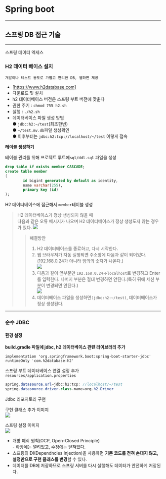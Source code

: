 # Spring boot
---
## 스프링 DB 접근 기술
---
스프링 데이터 엑세스

### H2 데이터 베이스 설치
```
개발이나 테스트 용도로 가볍고 편리한 DB, 웹하면 제공
```
- [https://www.h2database.com]   
- 다운로드 및 설치   
- h2 데이터베이스 버전은 스프링 부트 버전에 맞춘다   
- 권한 주기 : `chmod 755 h2.sh`   
- 실행 : `./h2.sh`   
- 데이터베이스 파일 생성 방법   
        ● `jdbc:h2:~/test`(최초한번)   
        ● `~/test.mv.db`파일 생성확인       
        ● 이후부터는 `jdbc:h2:tcp://localhost/~/test` 이렇게 접속   

**테이블 생성하기**

테이블 관리를 위해 프로젝트 루트에`sql/ddl.sql` 파일을 생성
``` sql
drop table if exists member CASCADE;
create table member
(
        id bigint generated by default as identity,
        name varchar(255),
        primary key (id)
);
```
H2 데이터베이스에 접근해서 `member`테이블 생성

> H2 데이터베이스가 정상 생성되지 않을 때   
다음과 같은 오류 메시지가 나오며 H2 데이터베이스가 정상 생성도지 않는 경우가 있다.
![](https://cdn.inflearn.com/public/files/posts/5497ed36-6614-4e17-8a96-2bd2ab49899e/%EC%9D%B8%ED%94%84%EB%9F%B0%20h2%20%EC%A7%88%EB%AC%B8.PNG)
>> 해결방안   
>> 1. H2 데이터베이스를 종료하고, 다시 시작한다.      
>> 2. 웹 브라우저가 자동 실행되면 주소창에 다음과 같이 되어있다.(192.168.0.24가 아니라 임의의 숫자가 나온다.)   
![](https://velog.velcdn.com/images/heyhighbyee/post/1ec233a7-6cc4-41c6-beb5-a72a9c51c924/image.png)   
>> 3. 다음과 같이 앞부분만 `192.168.0.24`→`localhost`로 변경하고 Enter를 입력한다. 나머지 부분은 절대 변경하면 안된다.(특히 뒤에 세션 부분이 변경되면 안된다.)   
![](https://velog.velcdn.com/images%2Fdbal9357%2Fpost%2F0cbb725d-ec97-442d-9389-3c97a6477361%2F%EB%B0%B0%EC%B9%98%ED%8C%8C%EC%9D%BC2.png)   
>> 4. 데이터베이스 파일을 생성하면`(jdbc:h2:~/test)`, 데이터베이스가 정상 생성된다.   
---
### 순수 JDBC 
#### 환경 설정   
**build.gradle 파일에 jdbc, h2 데이터베이스 관련 라이브러리 추가**   
```
implementation 'org.springframework.boot:spring-boot-starter-jdbc'
runtimeOnly 'com.h2database:h2'
```

스프링 부트 데이터베이스 연결 설정 추가   
`resources/application.properties`
``` java
spring.datasource.url=jdbc:h2:tcp: //localhost/~/test
spring.datasource.driver-class-name=org.h2.Driver
```
Jdbc 리포지토리 구현   

구현 클래스 추가 이미지   
![](https://user-images.githubusercontent.com/67407678/110061765-78882500-7dab-11eb-8640-67369eb579bc.PNG)   

스프링 설정 이미지         
![](https://blog.kakaocdn.net/dn/rrceF/btqF3GVIhtQ/JA9JAZ9MH3ZAolR9PM2gS1/img.png)   

- 개방 폐쇠 원칙(OCP, Open-Closed Principle)   
        - 확장에는 열려있고, 수정에는 닫혀있다.
- 스프링의 DI(Dependncies Injection)을 사용하면 **기존 코드를 전혀 손대지 않고, 설정만으로 구현 클래스를 변경**할 수 있다.   
- 데이터를 DB에 저장하므로 스프링 서버를 다시 실행해도 데이터가 안전하게 저장된다.   